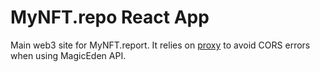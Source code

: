 # MyNFT.repo React App

Main web3 site for MyNFT.report. It relies on [proxy](../proxy/) to avoid CORS errors when using MagicEden API.
